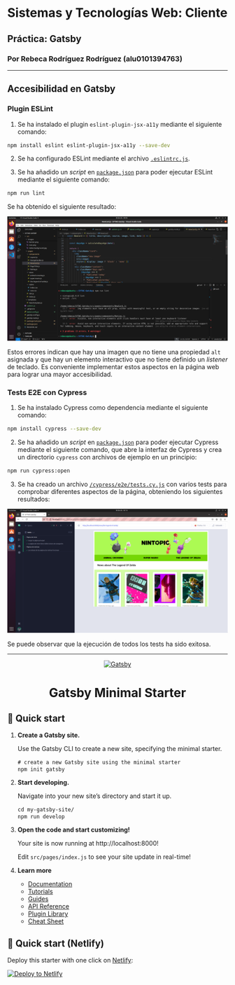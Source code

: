 # Sistemas y Tecnologías Web: Cliente
## Práctica: Gatsby
### Por Rebeca Rodríguez Rodríguez (alu0101394763)

---

## Accesibilidad en Gatsby
### Plugin ESLint
1. Se ha instalado el plugin `eslint-plugin-jsx-a11y` mediante el siguiente comando:

  ```bash
  npm install eslint eslint-plugin-jsx-a11y --save-dev
  ```

2. Se ha configurado ESLint mediante el archivo [`.eslintrc.js`](./.eslintrc.js).

3. Se ha añadido un _script_ en [`package.json`](./package.json) para poder ejecutar ESLint mediante el siguiente comando:

  ```bash
  npm run lint
  ```

  Se ha obtenido el siguiente resultado:

  ![Resultado test ESLint](./images/Resultado%20test%20ESLint.png)

  Estos errores indican que hay una imagen que no tiene una propiedad `alt` asignada y que hay un elemento interactivo que no tiene definido un _listener_ de teclado. Es conveniente implementar estos aspectos en la página web para lograr una mayor accesibilidad.

### Tests E2E con Cypress
1. Se ha instalado Cypress como dependencia mediante el siguiente comando:

  ```bash
  npm install cypress --save-dev
  ```

2. Se ha añadido un _script_ en [`package.json`](./package.json) para poder ejecutar Cypress mediante el siguiente comando, que abre la interfaz de Cypress y crea un directorio `cypress` con archivos de ejemplo en un principio:

  ```bash
  npm run cypress:open
  ```

3. Se ha creado un archivo [`/cypress/e2e/tests.cy.js`](/cypress/e2e/tests.cy.js) con varios tests para comprobar diferentes aspectos de la página, obteniendo los siguientes resultados:

  ![Resultados tests Cypress](/images/Resultado%20tests%20Cypress.png)

  Se puede observar que la ejecución de todos los tests ha sido exitosa.

---

<p align="center">
  <a href="https://www.gatsbyjs.com/?utm_source=starter&utm_medium=readme&utm_campaign=minimal-starter">
    <img alt="Gatsby" src="https://www.gatsbyjs.com/Gatsby-Monogram.svg" width="60" />
  </a>
</p>
<h1 align="center">
  Gatsby Minimal Starter
</h1>

## 🚀 Quick start

1.  **Create a Gatsby site.**

    Use the Gatsby CLI to create a new site, specifying the minimal starter.

    ```shell
    # create a new Gatsby site using the minimal starter
    npm init gatsby
    ```

2.  **Start developing.**

    Navigate into your new site’s directory and start it up.

    ```shell
    cd my-gatsby-site/
    npm run develop
    ```

3.  **Open the code and start customizing!**

    Your site is now running at http://localhost:8000!

    Edit `src/pages/index.js` to see your site update in real-time!

4.  **Learn more**

    - [Documentation](https://www.gatsbyjs.com/docs/?utm_source=starter&utm_medium=readme&utm_campaign=minimal-starter)
    - [Tutorials](https://www.gatsbyjs.com/docs/tutorial/?utm_source=starter&utm_medium=readme&utm_campaign=minimal-starter)
    - [Guides](https://www.gatsbyjs.com/docs/how-to/?utm_source=starter&utm_medium=readme&utm_campaign=minimal-starter)
    - [API Reference](https://www.gatsbyjs.com/docs/api-reference/?utm_source=starter&utm_medium=readme&utm_campaign=minimal-starter)
    - [Plugin Library](https://www.gatsbyjs.com/plugins?utm_source=starter&utm_medium=readme&utm_campaign=minimal-starter)
    - [Cheat Sheet](https://www.gatsbyjs.com/docs/cheat-sheet/?utm_source=starter&utm_medium=readme&utm_campaign=minimal-starter)

## 🚀 Quick start (Netlify)

Deploy this starter with one click on [Netlify](https://app.netlify.com/signup):

[<img src="https://www.netlify.com/img/deploy/button.svg" alt="Deploy to Netlify" />](https://app.netlify.com/start/deploy?repository=https://github.com/gatsbyjs/gatsby-starter-minimal)
